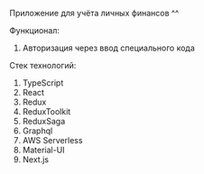 Приложение для учёта личных финансов ^^

Функционал:

1. Авторизация через ввод специального кода

Стек технологий:

1. TypeScript
2. React
3. Redux
4. ReduxToolkit
5. ReduxSaga
6. Graphql
7. AWS Serverless
8. Material-UI
9. Next.js
